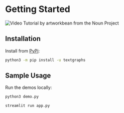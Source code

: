 # Getting Started

<img src="../assets/nouns/tutorial.png" alt="Video Tutorial by artworkbean from the Noun Project" />

## Installation

Install from [PyPi](https://pypi.python.org/pypi/textgraphs):

```bash
python3 -m pip install -u textgraphs
```

## Sample Usage

Run the demos locally:

```bash
python3 demo.py
```

```bash
streamlit run app.py
```
